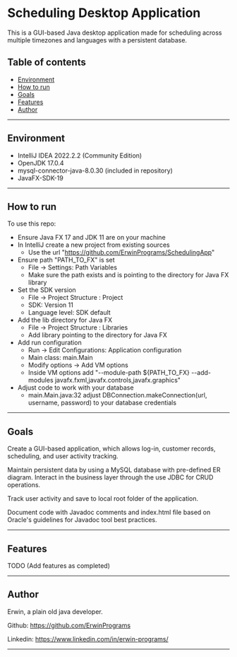 # Scheduling Desktop Application

This is a GUI-based Java desktop application made for scheduling across multiple timezones and languages with a persistent database.

## Table of contents
- [Environment](#environment)
- [How to run](#how-to-run)
- [Goals](#goals)
- [Features](#features)
- [Author](#author)

---

## Environment
- IntelliJ IDEA 2022.2.2 (Community Edition)
- OpenJDK 17.0.4
- mysql-connector-java-8.0.30 (included in repository)
- JavaFX-SDK-19

---

## How to run
To use this repo:
- Ensure Java FX 17 and JDK 11 are on your machine
- In IntelliJ create a new project from existing sources
  - Use the url "https://github.com/ErwinPrograms/SchedulingApp"
- Ensure path "PATH_TO_FX" is set
  - File -> Settings: Path Variables
  - Make sure the path exists and is pointing to the directory for Java FX library
- Set the SDK version
  - File -> Project Structure : Project
  - SDK: Version 11
  - Language level: SDK default
- Add the lib directory for Java FX
  - File -> Project Structure : Libraries
  - Add library pointing to the directory for Java FX
- Add run configuration
  - Run -> Edit Configurations: Application configuration
  - Main class: main.Main
  - Modify options -> Add VM options
  - Inside VM options add "--module-path ${PATH_TO_FX} --add-modules javafx.fxml,javafx.controls,javafx.graphics"
- Adjust code to work with your database 
  - main.Main.java:32 adjust DBConnection.makeConnection(url, username, password) to your database credentials
---

## Goals
Create a GUI-based application, which allows log-in, customer records, scheduling, and user activity tracking.

Maintain persistent data by using a MySQL database with pre-defined ER diagram. Interact in the business layer through the use JDBC for CRUD operations.

Track user activity and save to local root folder of the application.

Document code with Javadoc comments and index.html file based on Oracle's guidelines for Javadoc tool best practices.

---

## Features
TODO (Add features as completed)

---

## Author
Erwin, a plain old java developer.

Github: https://github.com/ErwinPrograms

Linkedin: https://www.linkedin.com/in/erwin-programs/

---